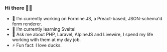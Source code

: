 ### Hi there 👋🦆

- 🔭 I’m currently working on Formine.JS, a Preact-based, JSON-schema'd form renderer.
- 🌱 I’m currently learning Svelte!
- 💬 Ask me about PHP, Laravel, AlpineJS and Livewire, I spend my life working with them at my day job.
- ⚡ Fun fact: I love ducks.
<!--
**waterbuckit/waterbuckit** is a ✨ _special_ ✨ repository because its `README.md` (this file) appears on your GitHub profile.

Here are some ideas to get you started:

- 🔭 I’m currently working on ...
- 🌱 I’m currently learning ...
- 👯 I’m looking to collaborate on ...
- 🤔 I’m looking for help with ...
- 💬 Ask me about ...
- 📫 How to reach me: ...
- 😄 Pronouns: ...
- ⚡ Fun fact: ...
-->
